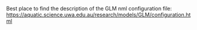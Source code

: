 Best place to find the description of the GLM nml configuration file:
https://aquatic.science.uwa.edu.au/research/models/GLM/configuration.html
